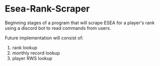 # Esea-Rank-Scraper
Beginning stages of a program that will scrape ESEA for a player's rank using a discord bot to read commands from users.

Future implementation will consist of:

1. rank lookup
2. monthly record lookup
3. player RWS lookup
